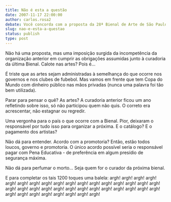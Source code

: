 ```yaml
---
title: Não é esta a questão
date: 2007-11-17 22:00:00
author: carlos.rosa2
debate: Você concorda com a proposta da 28ª Bienal de Arte de São Paulo?
slug: nao-e-esta-a-questao
status: publish 
type: post
---
```


Não há uma proposta, mas uma imposição surgida da incompetência da organização anterior em cumprir as obrigações assumidas junto à curadoria da última Bienal. Calote nas artes? Pois é...   

É triste que as artes sejam administradas à semelhança do que ocorre nos governos e nos clubes de fubebol. Mas vamos em frente que tem Copa do Mundo com dinheiro público nas mãos privadas (nunca uma palavra foi tão bem utilizada).  

Parar para pensar o quê? As artes? A curadoria anterior ficou um ano refletindo sobre isso, só não participou quem não quis. O correto era acrescentar, não estagnar ou regredir.  

Uma vergonha para o país o que ocorre com a Bienal. Pior, deixaram o responsável por tudo isso para organizar a próxima. E o catálogo? E o pagamento dos artistas?  

Não dá para entender. Acordo com a promotoria? Então, estão todos loucos, governo e promotoria. O único acordo possível seria o responsável pagar com Pena Educativa - de preferência em algum presídio de segurança máxima.  

Não dá para perfumar o morto... Seja quem for o curador da próxima bienal.  

E para completar os tais 1200 toques uma balela: argh! argh! argh! argh! argh! argh! argh! argh! argh! argh! argh! argh! argh! argh! argh! argh! argh! argh! argh! argh! argh! argh! argh! argh! argh! argh! argh! argh! argh! argh! argh! argh! argh! argh! argh! argh! argh! argh!
